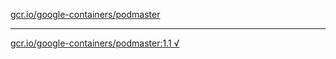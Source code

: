 [gcr.io/google-containers/podmaster](https://hub.docker.com/r/anjia0532/podmaster/tags/) 

----
[gcr.io/google-containers/podmaster:1.1 √](https://hub.docker.com/r/anjia0532/google-containers.podmaster/tags/)

